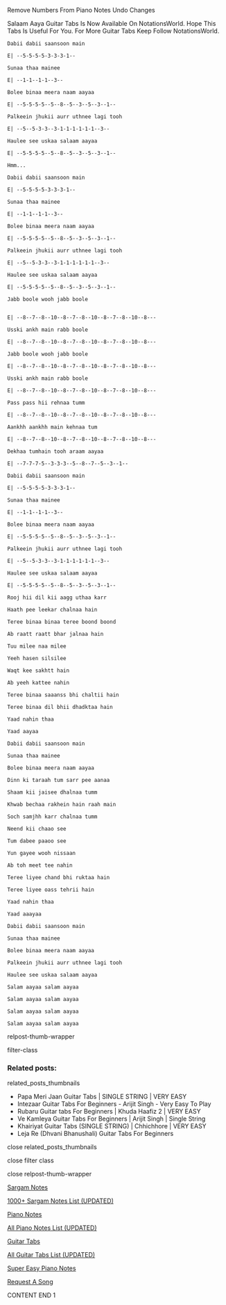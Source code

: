 
Remove Numbers From Piano Notes
Undo Changes

Salaam Aaya Guitar Tabs Is Now Available On NotationsWorld. Hope This Tabs Is Useful For You. For More Guitar Tabs Keep Follow NotationsWorld.

```
Dabii dabii saansoon main

E| --5-5-5-5-3-3-3-1--

Sunaa thaa mainee

E| --1-1--1-1--3--

Bolee binaa meera naam aayaa

E| --5-5-5-5--5--8--5--3--5--3--1--

Palkeein jhukii aurr uthnee lagi tooh

E| --5--5-3-3--3-1-1-1-1-1-1--3--

Haulee see uskaa salaam aayaa

E| --5-5-5-5--5--8--5--3--5--3--1--

Hmm...

Dabii dabii saansoon main

E| --5-5-5-5-3-3-3-1--

Sunaa thaa mainee

E| --1-1--1-1--3--

Bolee binaa meera naam aayaa

E| --5-5-5-5--5--8--5--3--5--3--1--

Palkeein jhukii aurr uthnee lagi tooh

E| --5--5-3-3--3-1-1-1-1-1-1--3--

Haulee see uskaa salaam aayaa

E| --5-5-5-5--5--8--5--3--5--3--1--

Jabb boole wooh jabb boole


E| --8--7--8--10--8--7--8--10--8--7--8--10--8---

Usski ankh main rabb boole

E| --8--7--8--10--8--7--8--10--8--7--8--10--8---

Jabb boole wooh jabb boole

E| --8--7--8--10--8--7--8--10--8--7--8--10--8---

Usski ankh main rabb boole

E| --8--7--8--10--8--7--8--10--8--7--8--10--8---

Pass pass hii rehnaa tumm

E| --8--7--8--10--8--7--8--10--8--7--8--10--8---

Aankhh aankhh main kehnaa tum

E| --8--7--8--10--8--7--8--10--8--7--8--10--8---

Dekhaa tumhain tooh araam aayaa

E| --7-7-7-5--3-3-3--5--8--7--5--3--1--

Dabii dabii saansoon main

E| --5-5-5-5-3-3-3-1--

Sunaa thaa mainee

E| --1-1--1-1--3--

Bolee binaa meera naam aayaa

E| --5-5-5-5--5--8--5--3--5--3--1--

Palkeein jhukii aurr uthnee lagi tooh

E| --5--5-3-3--3-1-1-1-1-1-1--3--

Haulee see uskaa salaam aayaa

E| --5-5-5-5--5--8--5--3--5--3--1--

Rooj hii dil kii aagg uthaa karr

Haath pee leekar chalnaa hain

Teree binaa binaa teree boond boond

Ab raatt raatt bhar jalnaa hain

Tuu milee naa milee

Yeeh hasen silsilee

Waqt kee sakhtt hain

Ab yeeh kattee nahin

Teree binaa saaanss bhi chaltii hain

Teree binaa dil bhii dhadktaa hain

Yaad nahin thaa

Yaad aayaa

Dabii dabii saansoon main

Sunaa thaa mainee

Bolee binaa meera naam aayaa

Dinn ki taraah tum sarr pee aanaa

Shaam kii jaisee dhalnaa tumm

Khwab bechaa rakhein hain raah main

Soch samjhh karr chalnaa tumm

Neend kii chaao see

Tum dabee paaoo see

Yun gayee wooh nissaan

Ab toh meet tee nahin

Teree liyee chand bhi ruktaa hain

Teree liyee oass tehrii hain

Yaad nahin thaa

Yaad aaayaa

Dabii dabii saansoon main

Sunaa thaa mainee

Bolee binaa meera naam aayaa

Palkeein jhukii aurr uthnee lagi tooh

Haulee see uskaa salaam aayaa

Salam aayaa salam aayaa

Salam aayaa salam aayaa

Salam aayaa salam aayaa

Salam aayaa salam aayaa
```

relpost-thumb-wrapper

filter-class

### Related posts:

related_posts_thumbnails

* Papa Meri Jaan Guitar Tabs | SINGLE STRING | VERY EASY
* Intezaar Guitar Tabs For Beginners - Arijit Singh - Very Easy To Play
* Rubaru Guitar tabs For Beginners | Khuda Haafiz 2 | VERY EASY
* Ve Kamleya Guitar Tabs For Beginners | Arijit Singh | Single String
* Khairiyat Guitar Tabs (SINGLE STRING) | Chhichhore | VERY EASY
* Leja Re (Dhvani Bhanushali) Guitar Tabs For Beginners

close related_posts_thumbnails

close filter class

close relpost-thumb-wrapper

[Sargam Notes](https://www.notationsworld.com/sargam-notes.html)

[1000+ Sargam Notes List (UPDATED)](https://www.notationsworld.com/all-songs-list-sargam-notes.html)

[Piano Notes](https://www.notationsworld.com/piano-notes.html)

[All Piano Notes List (UPDATED)](https://www.notationsworld.com/all-songs-list-piano-notes.html)

[Guitar Tabs](https://www.notationsworld.com/guitar-tabs.html)

[All Guitar Tabs List (UPDATED)](https://www.notationsworld.com/all-songs-list-guitar-tabs.html)

[Super Easy Piano Notes](https://studywall.in/)

[Request A Song](https://www.notationsworld.com/request-a-song.html)

CONTENT END 1

